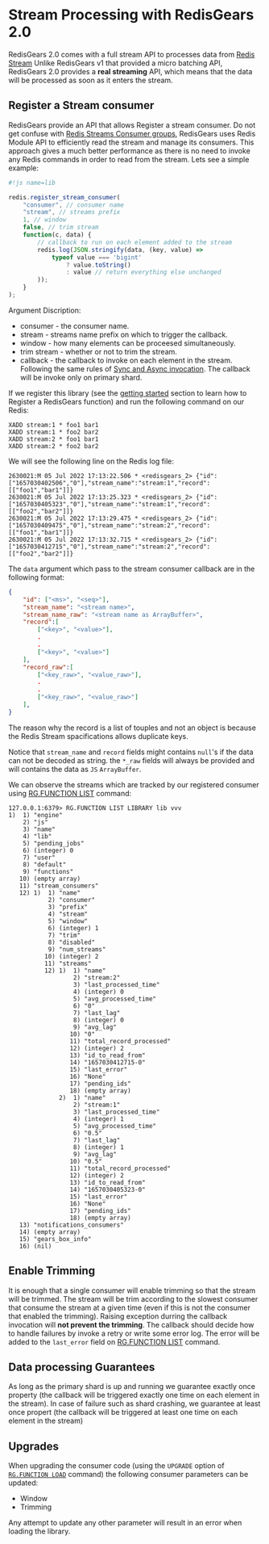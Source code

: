 # Stream Processing with RedisGears 2.0

RedisGears 2.0 comes with a full stream API to processes data from [Redis Stream](https://redis.io/docs/manual/data-types/streams/) Unlike RedisGears v1 that provided a micro batching API, RedisGears 2.0 provides a **real streaming** API, which means that the data will be processed as soon as it enters the stream.

## Register a Stream consumer

RedisGears provide an API that allows Register a stream consumer. Do not get confuse with [Redis Streams Consumer groups](https://redis.io/docs/manual/data-types/streams/#consumer-groups), RedisGears uses Redis Module API to efficiently read the stream and manage its consumers. This approach gives a much better performance as there is no need to invoke any Redis commands in order to read from the stream. Lets see a simple example:

```js
#!js name=lib

redis.register_stream_consumer(
    "consumer", // consumer name
    "stream", // streams prefix
    1, // window
    false, // trim stream
    function(c, data) {
        // callback to run on each element added to the stream
        redis.log(JSON.stringify(data, (key, value) =>
            typeof value === 'bigint'
                ? value.toString()
                : value // return everything else unchanged
        ));
    }
);
```

Argument Discription:

* consumer - the consumer name.
* stream - streams name prefix on which to trigger the callback.
* window - how many elements can be proceesed simultaneously.
* trim stream - whether or not to trim the stream.
* callback - the callback to invoke on each element in the stream. Following the same rules of [Sync and Async invocation](sync_and_async_run.md). The callback will be invoke only on primary shard.

If we register this library (see the [getting started](../README.md) section to learn how to Register a RedisGears function) and run the following command on our Redis:

```
XADD stream:1 * foo1 bar1
XADD stream:1 * foo2 bar2
XADD stream:2 * foo1 bar1
XADD stream:2 * foo2 bar2
```

We will see the following line on the Redis log file:

```
2630021:M 05 Jul 2022 17:13:22.506 * <redisgears_2> {"id":["1657030402506","0"],"stream_name":"stream:1","record":[["foo1","bar1"]]}
2630021:M 05 Jul 2022 17:13:25.323 * <redisgears_2> {"id":["1657030405323","0"],"stream_name":"stream:1","record":[["foo2","bar2"]]}
2630021:M 05 Jul 2022 17:13:29.475 * <redisgears_2> {"id":["1657030409475","0"],"stream_name":"stream:2","record":[["foo1","bar1"]]}
2630021:M 05 Jul 2022 17:13:32.715 * <redisgears_2> {"id":["1657030412715","0"],"stream_name":"stream:2","record":[["foo2","bar2"]]}
```

The `data` argument which pass to the stream consumer callback are in the following format:

```json
{
    "id": ["<ms>", "<seq>"],
    "stream_name": "<stream name>",
    "stream_name_raw": "<stream name as ArrayBuffer>",
    "record":[
        ["<key>", "<value>"],
        .
        .
        ["<key>", "<value>"]
    ],
    "record_raw":[
        ["<key_raw>", "<value_raw>"],
        .
        .
        ["<key_raw>", "<value_raw>"]
    ],
}
```

The reason why the record is a list of touples and not an object is because the Redis Stream spacifications allows duplicate keys.

Notice that `stream_name` and `record` fields might contains `null`'s if the data can not be decoded as string. the `*_raw` fields will always be provided and will contains the data as `JS` `ArrayBuffer`.

We can observe the streams which are tracked by our registered consumer using [RG.FUNCTION LIST](commands.md#rgfunction-list) command:

```
127.0.0.1:6379> RG.FUNCTION LIST LIBRARY lib vvv
1)  1) "engine"
    2) "js"
    3) "name"
    4) "lib"
    5) "pending_jobs"
    6) (integer) 0
    7) "user"
    8) "default"
    9) "functions"
   10) (empty array)
   11) "stream_consumers"
   12) 1)  1) "name"
           2) "consumer"
           3) "prefix"
           4) "stream"
           5) "window"
           6) (integer) 1
           7) "trim"
           8) "disabled"
           9) "num_streams"
          10) (integer) 2
          11) "streams"
          12) 1)  1) "name"
                  2) "stream:2"
                  3) "last_processed_time"
                  4) (integer) 0
                  5) "avg_processed_time"
                  6) "0"
                  7) "last_lag"
                  8) (integer) 0
                  9) "avg_lag"
                 10) "0"
                 11) "total_record_processed"
                 12) (integer) 2
                 13) "id_to_read_from"
                 14) "1657030412715-0"
                 15) "last_error"
                 16) "None"
                 17) "pending_ids"
                 18) (empty array)
              2)  1) "name"
                  2) "stream:1"
                  3) "last_processed_time"
                  4) (integer) 1
                  5) "avg_processed_time"
                  6) "0.5"
                  7) "last_lag"
                  8) (integer) 1
                  9) "avg_lag"
                 10) "0.5"
                 11) "total_record_processed"
                 12) (integer) 2
                 13) "id_to_read_from"
                 14) "1657030405323-0"
                 15) "last_error"
                 16) "None"
                 17) "pending_ids"
                 18) (empty array)
   13) "notifications_consumers"
   14) (empty array)
   15) "gears_box_info"
   16) (nil)

```

## Enable Trimming

It is enough that a single consumer will enable trimming so that the stream will be trimmed. The stream will be trim according to the slowest consumer that consume the stream at a given time (even if this is not the consumer that enabled the trimming). Raising exception durring the callback invocation will **not prevent the trimming**. The callback should decide how to handle failures by invoke a retry or write some error log. The error will be added to the `last_error` field on [RG.FUNCTION LIST](commands.md#rgfunction-list) command.

## Data processing Guarantees

As long as the primary shard is up and running we guarantee exactly once property (the callback will be triggered exactly one time on each element in the stream). In case of failure such as shard crashing, we guarantee at least once propert (the callback will be triggered at least one time on each element in the stream)

## Upgrades

When upgrading the consumer code (using the `UPGRADE` option of [`RG.FUNCTION LOAD`](commands.md#rgfunction-load) command) the following consumer parameters can be updated:

* Window
* Trimming

Any attempt to update any other parameter will result in an error when loading the library.